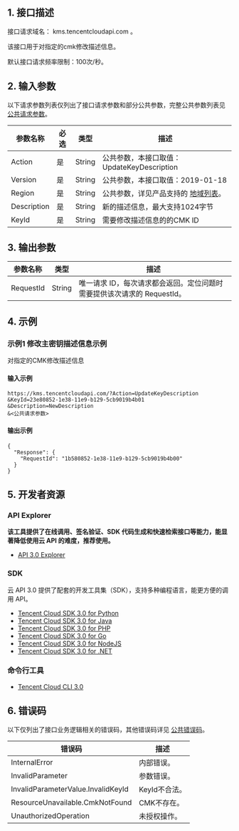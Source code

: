 ## 1. 接口描述

接口请求域名： kms.tencentcloudapi.com 。

该接口用于对指定的cmk修改描述信息。

默认接口请求频率限制：100次/秒。

## 2. 输入参数

以下请求参数列表仅列出了接口请求参数和部分公共参数，完整公共参数列表见 [公共请求参数](/document/api/573/34406)。

| 参数名称 | 必选 | 类型 | 描述 |
|---------|---------|---------|---------|
| Action | 是 | String | 公共参数，本接口取值：UpdateKeyDescription |
| Version | 是 | String | 公共参数，本接口取值：2019-01-18 |
| Region | 是 | String | 公共参数，详见产品支持的 [地域列表](/document/api/573/34406#.E5.9C.B0.E5.9F.9F.E5.88.97.E8.A1.A8)。 |
| Description | 是 | String | 新的描述信息，最大支持1024字节 |
| KeyId | 是 | String | 需要修改描述信息的的CMK ID |

## 3. 输出参数

| 参数名称 | 类型 | 描述 |
|---------|---------|---------|
| RequestId | String | 唯一请求 ID，每次请求都会返回。定位问题时需要提供该次请求的 RequestId。|

## 4. 示例

### 示例1 修改主密钥描述信息示例

对指定的CMK修改描述信息

#### 输入示例

```
https://kms.tencentcloudapi.com/?Action=UpdateKeyDescription
&KeyId=23e80852-1e38-11e9-b129-5cb9019b4b01
&Description=NewDescription
&<公共请求参数>
```

#### 输出示例

```
{
  "Response": {
    "RequestId": "1b580852-1e38-11e9-b129-5cb9019b4b00"
  }
}
```


## 5. 开发者资源

### API Explorer

**该工具提供了在线调用、签名验证、SDK 代码生成和快速检索接口等能力，能显著降低使用云 API 的难度，推荐使用。**

* [API 3.0 Explorer](https://console.cloud.tencent.com/api/explorer?Product=kms&Version=2019-01-18&Action=UpdateKeyDescription)

### SDK

云 API 3.0 提供了配套的开发工具集（SDK），支持多种编程语言，能更方便的调用 API。

* [Tencent Cloud SDK 3.0 for Python](https://github.com/TencentCloud/tencentcloud-sdk-python)
* [Tencent Cloud SDK 3.0 for Java](https://github.com/TencentCloud/tencentcloud-sdk-java)
* [Tencent Cloud SDK 3.0 for PHP](https://github.com/TencentCloud/tencentcloud-sdk-php)
* [Tencent Cloud SDK 3.0 for Go](https://github.com/TencentCloud/tencentcloud-sdk-go)
* [Tencent Cloud SDK 3.0 for NodeJS](https://github.com/TencentCloud/tencentcloud-sdk-nodejs)
* [Tencent Cloud SDK 3.0 for .NET](https://github.com/TencentCloud/tencentcloud-sdk-dotnet)

### 命令行工具

* [Tencent Cloud CLI 3.0](https://cloud.tencent.com/document/product/440/6176)

## 6. 错误码

以下仅列出了接口业务逻辑相关的错误码，其他错误码详见 [公共错误码](/document/api/573/15694#.E5.85.AC.E5.85.B1.E9.94.99.E8.AF.AF.E7.A0.81)。

| 错误码 | 描述 |
|---------|---------|
| InternalError | 内部错误。 |
| InvalidParameter | 参数错误。 |
| InvalidParameterValue.InvalidKeyId | KeyId不合法。 |
| ResourceUnavailable.CmkNotFound | CMK不存在。 |
| UnauthorizedOperation | 未授权操作。 |

